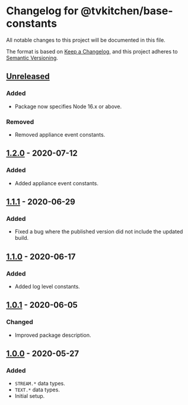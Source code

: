 # Changelog for @tvkitchen/base-constants

All notable changes to this project will be documented in this file.

The format is based on [Keep a Changelog](https://keepachangelog.com/en/1.0.0/),
and this project adheres to [Semantic Versioning](https://semver.org/spec/v2.0.0.html).

## [Unreleased]
### Added
- Package now specifies Node 16.x or above.

### Removed
- Removed appliance event constants.

## [1.2.0] - 2020-07-12
### Added
- Added appliance event constants.

## [1.1.1] - 2020-06-29
### Added
- Fixed a bug where the published version did not include the updated build.

## [1.1.0] - 2020-06-17
### Added
- Added log level constants.

## [1.0.1] - 2020-06-05

### Changed
- Improved package description.

## [1.0.0] - 2020-05-27

### Added
- `STREAM.*` data types.
- `TEXT.*` data types.
- Initial setup.

[Unreleased]: https://github.com/tvkitchen/base/compare/@tvkitchen/base-constants@1.2.0...HEAD
[1.2.0]: https://github.com/tvkitchen/base/releases/tag/@tvkitchen/base-constants@1.2.0
[1.1.1]: https://github.com/tvkitchen/base/releases/tag/@tvkitchen/base-constants@1.1.1
[1.1.0]: https://github.com/tvkitchen/base/releases/tag/@tvkitchen/base-constants@1.1.0
[1.0.1]: https://github.com/tvkitchen/base/releases/tag/@tvkitchen/base-constants@1.0.1
[1.0.0]: https://github.com/tvkitchen/base/releases/tag/@tvkitchen/base-constants@1.0.0

